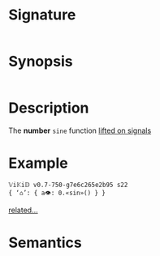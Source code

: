 # Signature
```vikid-signature
```

# Synopsis
```vikid-synopsis
```

# Description
The __number__ `sine` function [lifted on signals](/refman/concepts/pure_functions)

# Example
```vikid-script
𝕍i𝕂i𝔻 v0.7-750-g7e6c265e2b95 s22
{ ‘⌂’: { a👁: 0.«sin»() } }
```


[related...](https://en.wikipedia.org/wiki/Trigonometric_functions)

# Semantics